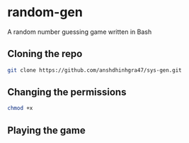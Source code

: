 # random-gen
A random number guessing game written in Bash

## Cloning the repo
```bash
git clone https://github.com/anshdhinhgra47/sys-gen.git
```

## Changing the permissions
```bash
chmod +x 
```

## Playing the game
```bash
```
